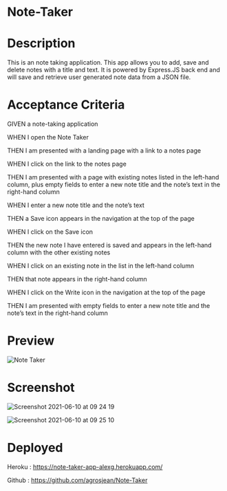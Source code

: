 # Note-Taker

# Description

This is an note taking application. This app allows you to add, save and delete notes with a title and text. It is powered by Express.JS back end and will save and retrieve user generated note data from a JSON file.

# Acceptance Criteria 

GIVEN a note-taking application

WHEN I open the Note Taker

THEN I am presented with a landing page with a link to a notes page

WHEN I click on the link to the notes page

THEN I am presented with a page with existing notes listed in the left-hand column, plus empty fields to enter a new note title and the note’s text in the right-hand column

WHEN I enter a new note title and the note’s text

THEN a Save icon appears in the navigation at the top of the page

WHEN I click on the Save icon

THEN the new note I have entered is saved and appears in the left-hand column with the other existing notes

WHEN I click on an existing note in the list in the left-hand column

THEN that note appears in the right-hand column

WHEN I click on the Write icon in the navigation at the top of the page

THEN I am presented with empty fields to enter a new note title and the note’s text in the right-hand column


# Preview

![Note Taker](https://user-images.githubusercontent.com/74931814/121530917-ec9a2080-c9cb-11eb-89a2-3c7057e0ba01.gif)

# Screenshot

![Screenshot 2021-06-10 at 09 24 19](https://user-images.githubusercontent.com/74931814/121533149-ffadf000-c9cd-11eb-99d9-60624aa0f141.png)

![Screenshot 2021-06-10 at 09 25 10](https://user-images.githubusercontent.com/74931814/121533217-12282980-c9ce-11eb-9dc6-f7a016828bd8.png)

# Deployed 

Heroku : https://note-taker-app-alexg.herokuapp.com/

Github : https://github.com/agrosjean/Note-Taker